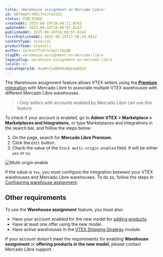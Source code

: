 ```yaml
---
title: 'Warehouse assignment on Mercado Libre'
id: 6BfmmAFctWbi7hxJlxCU1S
status: PUBLISHED
createdAt: 2025-09-19T16:49:12.074Z
updatedAt: 2025-09-19T18:00:07.014Z
publishedAt: 2025-09-19T18:00:07.014Z
firstPublishedAt: 2025-09-19T17:56:20.801Z
contentType: tutorial
productTeam: Channels
author: 2p7evLfTcDrhc5qtrzbLWD
slugEN: warehouse-assignment-on-mercado-libre
legacySlug: warehouse-assignment-on-mercado-libre
locale: en
subcategoryId: 4uqMnZjwBO04uWgCom8QiA
---
```


The Warehouse assignment feature allows VTEX sellers using the [**Premium** integration](/en/tracks/configurar-integracao-do-mercado-livre--2YfvI3Jxe0CGIKoWIGQEIq/51oWBHvVxSs8eAwLQhSbSd) with Mercado Libre to associate multiple VTEX warehouses with different Mercado Libre warehouses.  

> ℹ️ Only sellers with accounts enabled by Mercado Libre can use this feature.  

To check if your account is enabled, go to **Admin VTEX > Marketplace > Marketplaces and Integrations**, or type Marketplaces and Integrations in the search bar, and follow the steps below:  

1. On the page, search for **Mercado Libre Premium.**  
2. Click the `Edit` button.  
3. Check the value of the `Stock multi-origin enabled` field. It will be either `yes` or `no`.  

![Multi-origin enable](https://cdn.statically.io/gh/vtexdocs/help-center-content/refs/heads/main/docs/en/tutorials/integrations/integration-settings/warehouse-assignment-on-mercado-libre_1.jpg)  

If the value is `Yes`, you must configure the integration between your VTEX warehouses and Mercado Libre warehouses. To do so, follow the steps in [Configuring warehouse assignment](/en/tutorial/configurar-alocacao-de-estoque--1yCEr7xQ0gVsTBB0ktMYVX).  

## Other requirements  

To use the **Warehouse assignment** feature, you must also:  

- Have your account enabled for the new model for [adding products](/en/announcements/novo-modelo-de-anuncios-no-mercado-livre--3g7c72gcJk6WvKXNGfPTkb).  
- Have at least one offer using the new model.  
- Have active warehouses in the [VTEX Shipping Strategy](/en/tutorial/estrategia-de-envio--58vLBDbjYVQzJ6rRc5QNz3) module.  

If your account doesn’t meet the requirements for enabling **Warehouse assignment** or **offering products in the new model**, please contact Mercado Libre support.

